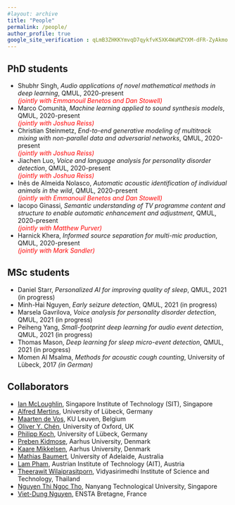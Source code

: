 ```yaml
---
#layout: archive
title: "People"
permalink: /people/
author_profile: true
google_site_verification : qLmB3ZHKKYmvqD7qykfvK5XK4WaMZYXM-dFR-ZyAkmo
---
```


PhD students
------

* Shubhr Singh, *Audio applications of novel mathematical methods in deep learning*, QMUL, 2020-present<br/><span style="color:red">*(jointly with Emmanouil Benetos and Dan Stowell)*</span>
* Marco Comunità, *Machine learning applied to sound synthesis models*, QMUL, 2020-present<br/><span style="color:red">*(jointly with Joshua Reiss)*</span>
* Christian Steinmetz, *End-to-end generative modeling of multitrack mixing with non-parallel data and adversarial networks*, QMUL, 2020-present<br/><span style="color:red">*(jointly with Joshua Reiss)*</span>
* Jiachen Luo, *Voice and language analysis for personality disorder detection*, QMUL, 2020-present<br/><span style="color:red">*(jointly with Joshua Reiss)*</span>
* Inês de Almeida Nolasco, *Automatic acoustic identification of individual animals in the wild*, QMUL, 2020-present<br/><span style="color:red">*(jointly with Emmanouil Benetos and Dan Stowell)*</span>
* Iacopo Ginassi, *Semantic understanding of TV programme content and structure to enable automatic enhancement and adjustment*, QMUL, 2020-present<br/><span style="color:red">*(jointly with Matthew Purver)*</span> 
* Harnick Khera, *Informed source separation for multi-mic production*, QMUL, 2020-present<br/><span style="color:red">*(jointly with Mark Sandler)*</span> 

MSc students
------
* Daniel Starr, *Personalized AI for improving quality of sleep*, QMUL, 2021 (in progress)
* Minh-Hai Nguyen, *Early seizure detection*, QMUL, 2021 (in progress)
* Marsela Gavrilova, *Voice analysis for personality disorder detection*, QMUL, 2021 (in progress)
* Peiheng Yang, *Small-footprint deep learning for audio event detection*, QMUL, 2021 (in progress)
* Thomas Mason, *Deep learning for sleep micro-event detection*, QMUL, 2021 (in progress)
* Momen Al Msalma, *Methods for acoustic cough counting*, University of Lübeck, 2017 *(in German)*

Collaborators
------
* [Ian McLoughlin](https://sites.google.com/view/mcloughlin), Singapore Institute of Technology (SIT), Singapore
* [Alfred Mertins](https://www.isip.uni-luebeck.de/people/alfred-mertins.html), University of Lübeck, Germany
* [Maarten de Vos](https://www.esat.kuleuven.be/stadius/person.php?id=203), KU Leuven, Belgium
* [Oliver Y. Chén](http://oliverychen.com/), University of Oxford, UK
* [Philipp Koch](https://www.isip.uni-luebeck.de/people/philipp-koch.html), University of Lübeck, Germany
* [Preben Kidmose](https://pure.au.dk/portal/en/persons/preben-kidmose(97746ef8-ce87-40f8-9a00-85dac54eb276).html), Aarhus University, Denmark
* [Kaare Mikkelsen](https://pure.au.dk/portal/en/persons/kaare-mikkelsen(08cd3da7-c501-49c6-a51d-25c2fb0e95e4).html), Aarhus University, Denmark
* [Mathias Baumert](https://www.adelaide.edu.au/directory/mathias.baumert), University of Adelaide, Australia
* [Lam Pham](https://scholar.google.com/citations?user=66uCxxwAAAAJ&hl=en), Austrian Institute of Technology (AIT), Austria
* [Theerawit Wilaiprasitporn](https://www.vistec.ac.th/frontier_research/research_profile.php?u=U040), Vidyasirimedhi Institute of Science and Technology, Thailand
* [Nguyen Thi Ngoc Tho](https://scholar.google.com.sg/citations?user=A7O7vEgAAAAJ&hl=en), Nanyang Technological University, Singapore
* [Viet-Dung Nguyen](https://sites.google.com/site/vdnguyenresearch), ENSTA Bretagne, France
